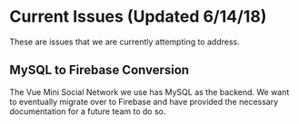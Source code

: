 # Current Issues (Updated 6/14/18)

These are issues that we are currently attempting to address.

## MySQL to Firebase Conversion
The Vue Mini Social Network we use has MySQL as the backend. We want to eventually migrate over to Firebase and have provided the necessary documentation for a future team to do so. 
